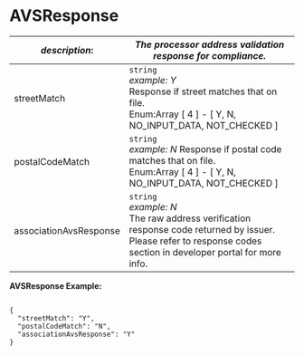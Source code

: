 
# AVSResponse

| *description*: | *The processor address validation response for compliance.*| 
|----|----|
| streetMatch |  ``` string ```  <br/>  *example: Y*  <br/> Response if street matches that on file. <br/> Enum:Array [ 4 ] - [ Y, N, NO_INPUT_DATA, NOT_CHECKED ]|
| postalCodeMatch |  ``` string ```   <br/> *example: N* Response if postal code matches that on file.  <br/> Enum:Array [ 4 ] - [ Y, N, NO_INPUT_DATA, NOT_CHECKED ]|
| associationAvsResponse |  ``` string ```  <br/>  *example: N* <br/>  The raw address verification response code returned by issuer. Please refer to response codes section in developer portal for more info.|

**AVSResponse Example:**

```{r}

{
  "streetMatch": "Y",
  "postalCodeMatch": "N",
  "associationAvsResponse": "Y"
}
```
